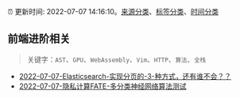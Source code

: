 :alarm_clock: 更新时间: 2022-07-07 14:16:10。[来源分类](../README.md)、[标签分类](../TAGS.md)、[时间分类](../TIMELINE.md)

## 前端进阶相关


> 关键字：`AST`、`GPU`、`WebAssembly`、`Vim`、`HTTP`、`算法`、`全栈`



- [2022-07-07-Elasticsearch-实现分页的-3-种方式，还有谁不会？？](https://toutiao.io/k/o91ed5u) 
- [2022-07-07-隐私计算FATE-多分类神经网络算法测试](https://toutiao.io/k/gam11x2) 